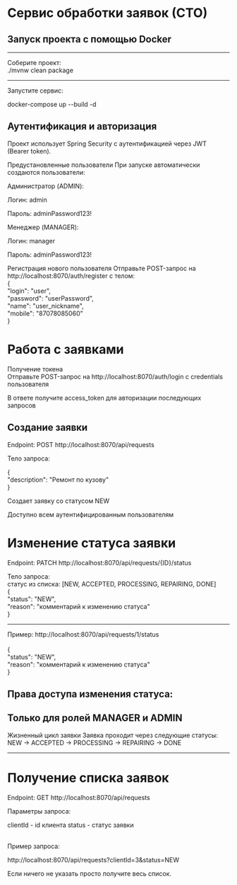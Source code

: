 # Сервис обработки заявок (СТО)

## Запуск проекта с помощью Docker

---------------------------------

Соберите проект:<br />
./mvnw clean package

-----------------------------

Запустите сервис:

docker-compose up --build -d


## Аутентификация и авторизация

Проект использует Spring Security с аутентификацией через JWT (Bearer token).

Предустановленные пользователи
При запуске автоматически создаются пользователи:

Администратор (ADMIN):

Логин: admin

Пароль: adminPassword123!

Менеджер (MANAGER):

Логин: manager

Пароль: adminPassword123!

Регистрация нового пользователя
Отправьте POST-запрос на http://localhost:8070/auth/register с телом:
<br />
{<br />
    "login": "user",<br />
    "password": "userPassword",<br />
    "name": "user_nickname",<br />
    "mobile": "87078085060"<br />
}<br />


# Работа с заявками

Получение токена<br />
Отправьте POST-запрос на http://localhost:8070/auth/login с credentials пользователя

В ответе получите access_token для авторизации последующих запросов

## Создание заявки
Endpoint: POST http://localhost:8070/api/requests<br />

Тело запроса:<br />

{<br />
    "description": "Ремонт по кузову"<br />
}<br />


Создает заявку со статусом NEW

Доступно всем аутентифицированным пользователям

# Изменение статуса заявки

Endpoint: PATCH http://localhost:8070/api/requests/{ID}/status

Тело запроса:<br />
статус из списка: [NEW, ACCEPTED, PROCESSING, REPAIRING, DONE]
<br />
{<br />
    "status": "NEW",<br />
    "reason": "комментарий к изменению статуса"<br />
}<br />


---------------------------------------------

Пример:
http://localhost:8070/api/requests/1/status<br />
<br />
{<br />
    "status": "NEW",<br />
    "reason": "комментарий к изменению статуса"<br />
}

## Права доступа изменения статуса:
## Только для ролей MANAGER и ADMIN

Жизненный цикл заявки
Заявка проходит через следующие статусы:
NEW → ACCEPTED → PROCESSING → REPAIRING → DONE

----------------

# Получение списка заявок

Endpoint: GET http://localhost:8070/api/requests <br />

Параметры запроса:  <br />

clientId - id клиента
status - статус заявки

 <br />
 Пример запроса:  <br />
 
 http://localhost:8070/api/requests?clientId=3&status=NEW

Если ничего не указать просто получите весь список.
 

